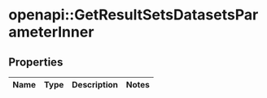 # openapi::GetResultSetsDatasetsParameterInner


## Properties
Name | Type | Description | Notes
------------ | ------------- | ------------- | -------------


